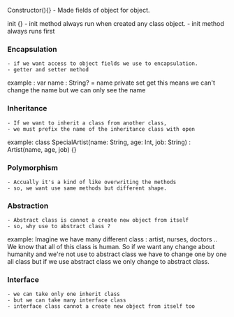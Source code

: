 Constructor(){}
    - Made fields of object for object.

init {}
    - init method always run when created any class object.
    - init method always runs first

### Encapsulation 
    - if we want access to object fields we use to encapsulation. 
    - getter and setter method 
example : 
var name : String? = name
    private set
    get
this means we can't change the name but we can only see the name

### Inheritance
    - If we want to inherit a class from another class, 
    - we must prefix the name of the inheritance class with open
example:
class SpecialArtist(name: String, age: Int, job: String) : Artist(name, age, job) {}

### Polymorphism
    - Accually it's a kind of like overwriting the methods
    - so, we want use same methods but different shape.

### Abstraction
    - Abstract class is cannot a create new object from itself
    - so, why use to abstract class ?
example:
Imagine we have many different class : artist, nurses, doctors ..
We know that all of this class is human. So if we want any change about humanity
and we're not use to abstract class we have to change one by one all class
but if we use abstract class we only change to abstract class.

### Interface
    - we can take only one inherit class
    - but we can take many interface class
    - interface class cannot a create new object from itself too 



    